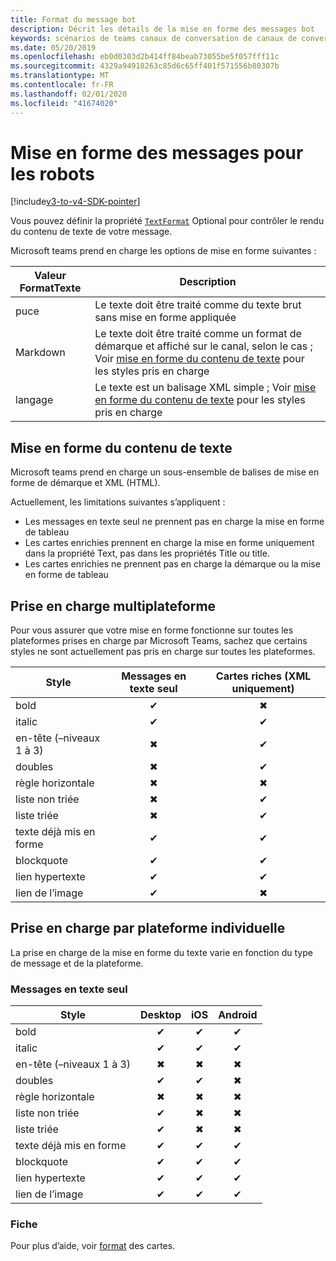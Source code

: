 ```yaml
---
title: Format du message bot
description: Décrit les détails de la mise en forme des messages bot
keywords: scénarios de teams canaux de conversation de canaux de conversation
ms.date: 05/20/2019
ms.openlocfilehash: eb0d0303d2b414ff84beab73055be5f057fff11c
ms.sourcegitcommit: 4329a94918263c85d6c65ff401f571556b80307b
ms.translationtype: MT
ms.contentlocale: fr-FR
ms.lasthandoff: 02/01/2020
ms.locfileid: "41674020"
---
```

# <a name="message-formatting-for-bots"></a>Mise en forme des messages pour les robots

[!include[v3-to-v4-SDK-pointer](~/includes/v3-to-v4-pointer-bots.md)]

Vous pouvez définir la propriété [`TextFormat`](/bot-framework/dotnet/bot-builder-dotnet-create-messages#customizing-a-message) Optional pour contrôler le rendu du contenu de texte de votre message.

Microsoft teams prend en charge les options de mise en forme suivantes :

| Valeur FormatTexte | Description |
| --- | --- |
| puce | Le texte doit être traité comme du texte brut sans mise en forme appliquée |
| Markdown | Le texte doit être traité comme un format de démarque et affiché sur le canal, selon le cas ; Voir [mise en forme du contenu de texte](#formatting-text-content) pour les styles pris en charge |
| langage | Le texte est un balisage XML simple ; Voir [mise en forme du contenu de texte](#formatting-text-content) pour les styles pris en charge |

## <a name="formatting-text-content"></a>Mise en forme du contenu de texte

Microsoft teams prend en charge un sous-ensemble de balises de mise en forme de démarque et XML (HTML).

Actuellement, les limitations suivantes s’appliquent :

* Les messages en texte seul ne prennent pas en charge la mise en forme de tableau
* Les cartes enrichies prennent en charge la mise en forme uniquement dans la propriété Text, pas dans les propriétés Title ou title.
* Les cartes enrichies ne prennent pas en charge la démarque ou la mise en forme de tableau

## <a name="cross-platform-support"></a>Prise en charge multiplateforme

Pour vous assurer que votre mise en forme fonctionne sur toutes les plateformes prises en charge par Microsoft Teams, sachez que certains styles ne sont actuellement pas pris en charge sur toutes les plateformes.

| Style                     | Messages en texte seul | Cartes riches (XML uniquement) |
| ---                       | :---: | :---: |
| bold                      | ✔ | ✖ |
| italic                    | ✔ | ✔ |
| en-tête (&ndash;niveaux 1 à 3) | ✖ | ✔ |
| doubles             | ✖ | ✔ |
| règle horizontale           | ✖ | ✖ |
| liste non triée            | ✖ | ✔ |
| liste triée              | ✖ | ✔ |
| texte déjà mis en forme         | ✔ | ✔ |
| blockquote                | ✔ | ✔ |
| lien hypertexte                 | ✔ | ✔ |
| lien de l’image                | ✔ | ✖ |

## <a name="support-by-individual-platform"></a>Prise en charge par plateforme individuelle

La prise en charge de la mise en forme du texte varie en fonction du type de message et de la plateforme.

### <a name="text-only-messages"></a>Messages en texte seul

| Style                     | Desktop | iOS | Android |
| ---                       | :---: | :---: | :---: |
| bold                      | ✔ | ✔ | ✔ |
| italic                    | ✔ | ✔ | ✔ |
| en-tête (&ndash;niveaux 1 à 3) | ✖ | ✖ | ✖ |
| doubles             | ✔ | ✔ | ✖ |
| règle horizontale           | ✖ | ✖ | ✖ |
| liste non triée            | ✔ | ✖ | ✖ |
| liste triée              | ✔ | ✖ | ✖ |
| texte déjà mis en forme         | ✔ | ✔ | ✔ |
| blockquote                | ✔ | ✔ | ✔ |
| lien hypertexte                 | ✔ | ✔ | ✔ |
| lien de l’image                | ✔ | ✔ | ✔ |

### <a name="cards"></a>Fiche

Pour plus d’aide, voir [format](~/task-modules-and-cards/cards/cards-format.md) des cartes.
